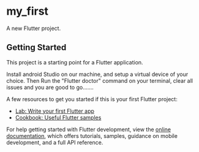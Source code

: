 # my_first

A new Flutter project.

## Getting Started

This project is a starting point for a Flutter application.

Install android Studio on our machine, and setup a virtual device of your choice.
Then Run the "Flutter doctor" command on your terminal, clear all issues and you are good to go.......

A few resources to get you started if this is your first Flutter project:

- [Lab: Write your first Flutter app](https://docs.flutter.dev/get-started/codelab)
- [Cookbook: Useful Flutter samples](https://docs.flutter.dev/cookbook)

For help getting started with Flutter development, view the
[online documentation](https://docs.flutter.dev/), which offers tutorials,
samples, guidance on mobile development, and a full API reference.
